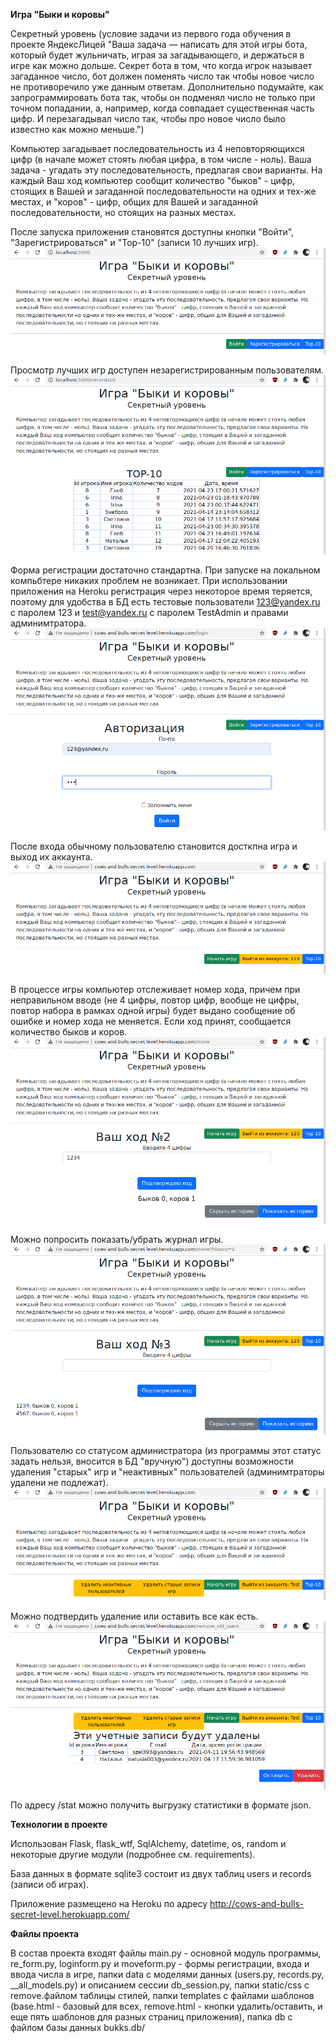 __Игра "Быки и коровы"__

Секретный уровень (условие задачи из первого года обучения в проекте ЯндексЛицей "Ваша задача — написать для этой игры бота, который будет жульничать, играя за загадывающего, и держаться в игре как можно дольше. Секрет бота в том, что когда игрок называет загаданное число, бот должен поменять число так чтобы новое число не противоречило уже данным ответам.
 Дополнительно подумайте, как запрограммировать бота так, чтобы он подменял число не только при точном попадании, а, например, когда совпадает существенная часть цифр. И перезагадывал число так, чтобы про новое число было известно как можно меньше.")
 
Компьютер загадывает последовательность из 4 неповторяющихся цифр (в начале может стоять любая цифра, в том числе - ноль). Ваша задача - угадать эту последовательность, предлагая свои варианты. На каждый Ваш ход компьютер сообщит количество "быков" - цифр, стоящих в Вашей и загаданной последовательности на одних и тех-же местах, и "коров" - цифр, общих для Вашей и загаданной последовательности, но стоящих на разных местах.

После запуска приложения становятся доступны кнопки "Войти", "Зарегистрироваться" и "Тор-10" (записи 10 лучших игр).
![Внешний вид основного окна](pictures/Screen1.png)

Просмотр лучших игр доступен незарегистрированным пользователям.
![ТОР-10](pictures/Screen2.png)

Форма регистрации достаточно стандартна. При запуске на локальном компьбтере никаких проблем не возникает. При использовании приложения на Heroku регистрация через некоторое время теряется, поэтому для удобства в БД есть тестовые пользователи 123@yandex.ru с паролем 123 и test@yandex.ru с паролем TestAdmin и правами админимтратора.
![Стандартный пользователь - вход](pictures/Screen4.png)

После входа обычному пользователю становится досткпна игра и выход их аккаунта.
![Внешний вид окна для зарегистрированного пользователя](pictures/Screen5.png)

В процессе игры компьютер отслеживает номер хода, причем при неправильном вводе (не 4 цифры, повтор цифр, вообще не цифры, повтор набора в рамках одной игры) будет выдано сообщение об ошибке и номер хода не меняется. Если ход принят, сообщается количество быков и коров.
![Ход игры](pictures/Screen7.png)

Можно попросить показать/убрать журнал игры.
![ход игры](pictures/Screen8.png)

Пользователю со статусом администратора (из программы этот статус задать нельзя, вносится в БД "вручную") доступны возможности удаления "старых" игр и "неактивных" пользователей (админимтраторы удалени не подлежат).
![Возможности админимтратора](pictures/Screen9.png)

Можно подтвердить удаление или оставить все как есть.
![Возможности админимтратора](pictures/Screen10.png)

По адресу /stat можно получить выгрузку статистики в формате json.

__Технологии в проекте__

Использован Flask, flask_wtf, SqlAlchemy, datetime, os, random и некоторые другие модули (подробнее см. requirements).

База данных в формате sqlite3 состоит из двух таблиц users и records (записи об играх).

Приложение размещено на Heroku по адресу http://cows-and-bulls-secret-level.herokuapp.com/

__Файлы проекта__

В состав проекта входят файлы main.py - основной модуль программы, re_form.py, loginform.py и moveform.py - формы регистрации, входа и ввода числа в игре, папки data с моделями данных (users.py, records.py, __all_models.py) и описанием сессии db_session.py, папки static/css с remove.файлом таблицы стилей, папки templates с файлами шаблонов (base.html - базовый для всех, remove.html - кнопки удалить/оставить, и еще пять шаблонов для разных страниц приложения), папка db с файлом базы данных bukks.db/
